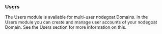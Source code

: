 ### Users

The Users module is available for multi-user nodegoat Domains. In the Users module you can create and manage user accounts of your nodegoat Domain. See the Users section for more information on this.